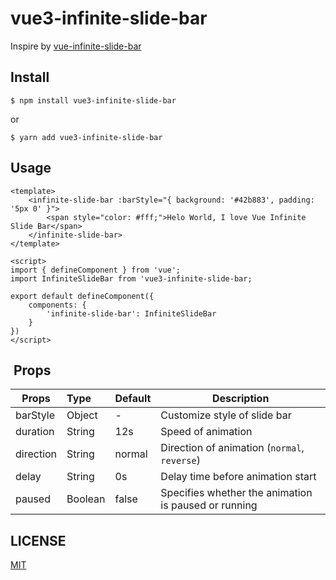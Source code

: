 # vue3-infinite-slide-bar

Inspire by [vue-infinite-slide-bar](https://github.com/biigpongsatorn/vue-infinite-slide-bar)

## Install

```shell
$ npm install vue3-infinite-slide-bar
```

or

```shell
$ yarn add vue3-infinite-slide-bar
```

## Usage

```vue
<template>
    <infinite-slide-bar :barStyle="{ background: '#42b883', padding: '5px 0' }">
        <span style="color: #fff;">Helo World, I love Vue Infinite Slide Bar</span>
    </infinite-slide-bar>
</template>

<script>
import { defineComponent } from 'vue';
import InfiniteSlideBar from 'vue3-infinite-slide-bar;

export default defineComponent({
    components: {
        'infinite-slide-bar': InfiniteSlideBar
    }
})
</script>
```

## ️ Props

| Props       | Type          | Default  | Description  |
| ----------- |:--------------| ---------|--------------|
| barStyle    | Object        | -        | Customize style of slide bar |
| duration    | String        | 12s      | Speed of animation |
| direction   | String        | normal   | Direction of animation (`normal`, `reverse`) |
| delay       | String        | 0s       | Delay time before animation start |
| paused      | Boolean       |false     |Specifies whether the animation is paused or running|


## LICENSE

[MIT](https://github.com/takeokunn/vue3-infinite-slide-bar/blob/master/LICENSE)
